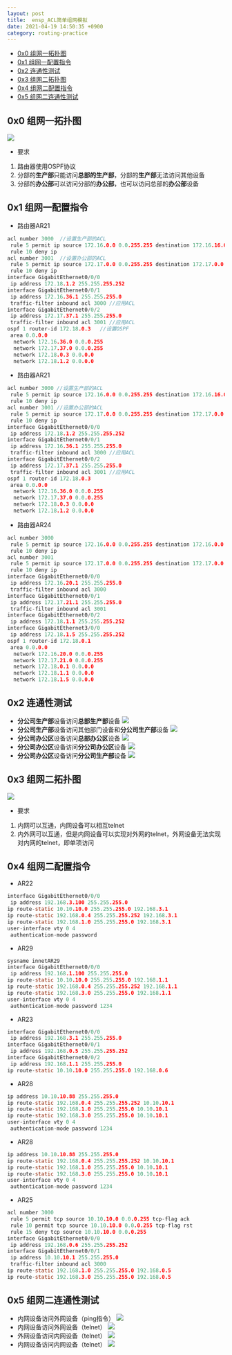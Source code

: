 ```yaml
---
layout: post
title:  ensp_ACL简单组网模拟
date: 2021-04-19 14:50:35 +0900
category: routing-practice
---
```


<!-- TOC -->

- [0x0 组网一拓扑图](#0x0-组网一拓扑图)
- [0x1 组网一配置指令](#0x1-组网一配置指令)
- [0x2 连通性测试](#0x2-连通性测试)
- [0x3 组网二拓扑图](#0x3-组网二拓扑图)
- [0x4 组网二配置指令](#0x4-组网二配置指令)
- [0x5 组网二连通性测试](#0x5-组网二连通性测试)

<!-- /TOC -->

## 0x0 组网一拓扑图

![](/images/20210419-1.png)
- 要求
1. 路由器使用OSPF协议
2. 分部的**生产部**只能访问**总部的生产部**，分部的**生产部**无法访问其他设备
3. 分部的**办公部**可以访问分部的**办公部**，也可以访问总部的**办公部**设备

## 0x1 组网一配置指令

- 路由器AR21
```c
acl number 3000  //设置生产部的ACL
 rule 5 permit ip source 172.16.0.0 0.0.255.255 destination 172.16.16.0 0.0.15.255 
 rule 10 deny ip
acl number 3001  //设置办公部的ACL
 rule 5 permit ip source 172.17.0.0 0.0.255.255 destination 172.17.0.0 0.0.255.255 
 rule 10 deny ip
interface GigabitEthernet0/0/0
 ip address 172.18.1.2 255.255.255.252 
interface GigabitEthernet0/0/1
 ip address 172.16.36.1 255.255.255.0 
 traffic-filter inbound acl 3000 //应用ACL
interface GigabitEthernet0/0/2 
 ip address 172.17.37.1 255.255.255.0 
 traffic-filter inbound acl 3001 //应用ACL
ospf 1 router-id 172.18.0.3   //设置OSPF
 area 0.0.0.0 
  network 172.16.36.0 0.0.0.255 
  network 172.17.37.0 0.0.0.255 
  network 172.18.0.3 0.0.0.0 
  network 172.18.1.2 0.0.0.0 
```

- 路由器AR21
```c
acl number 3000 //设置生产部的ACL
 rule 5 permit ip source 172.16.0.0 0.0.255.255 destination 172.16.16.0 0.0.15.255
 rule 10 deny ip
acl number 3001 //设置办公部的ACL
 rule 5 permit ip source 172.17.0.0 0.0.255.255 destination 172.17.0.0 0.0.255.255
 rule 10 deny ip
interface GigabitEthernet0/0/0
 ip address 172.18.1.2 255.255.255.252
interface GigabitEthernet0/0/1
 ip address 172.16.36.1 255.255.255.0 
 traffic-filter inbound acl 3000 //应用ACL
interface GigabitEthernet0/0/2
 ip address 172.17.37.1 255.255.255.0 
 traffic-filter inbound acl 3001 //应用ACL
ospf 1 router-id 172.18.0.3 
 area 0.0.0.0 
  network 172.16.36.0 0.0.0.255 
  network 172.17.37.0 0.0.0.255 
  network 172.18.0.3 0.0.0.0 
  network 172.18.1.2 0.0.0.0 
```

- 路由器AR24
```c
acl number 3000
 rule 5 permit ip source 172.16.0.0 0.0.255.255 destination 172.16.0.0 0.0.255.255 
 rule 10 deny ip
acl number 3001
 rule 5 permit ip source 172.17.0.0 0.0.255.255 destination 172.17.0.0 0.0.255.255 
 rule 10 deny ip
interface GigabitEthernet0/0/0
 ip address 172.16.20.1 255.255.255.0 
 traffic-filter inbound acl 3000
interface GigabitEthernet0/0/1
 ip address 172.17.21.1 255.255.255.0 
 traffic-filter inbound acl 3001
interface GigabitEthernet0/0/2
 ip address 172.18.1.1 255.255.255.252 
interface GigabitEthernet3/0/0
 ip address 172.18.1.5 255.255.255.252 
ospf 1 router-id 172.18.0.1 
 area 0.0.0.0 
  network 172.16.20.0 0.0.0.255 
  network 172.17.21.0 0.0.0.255 
  network 172.18.0.1 0.0.0.0 
  network 172.18.1.1 0.0.0.0 
  network 172.18.1.5 0.0.0.0
```

## 0x2 连通性测试
- **分公司生产部**设备访问**总部生产部**设备
![](/images/20210419-2.png)
- **分公司生产部**设备访问其他部门设备和**分公司生产部**设备
![](/images/20210419-3.png)
- **分公司办公区**设备访问**总部办公区**设备
![](/images/20210419-4.png)
- **分公司办公区**设备访问**分公司办公区**设备
![](/images/20210419-5.png)
- **分公司办公区**设备访问**分公司生产部**设备
![](/images/20210419-6.png)

## 0x3 组网二拓扑图

![](/images/20210419-7.png)
- 要求
1. 内网可以互通，内网设备可以相互telnet
2. 内外网可以互通，但是内网设备可以实现对外网的telnet，外网设备无法实现对内网的telnet，即单项访问

## 0x4 组网二配置指令

- AR22
```c
interface GigabitEthernet0/0/0
 ip address 192.168.3.100 255.255.255.0 
ip route-static 10.10.10.0 255.255.255.0 192.168.3.1
ip route-static 192.168.0.4 255.255.255.252 192.168.3.1
ip route-static 192.168.1.0 255.255.255.0 192.168.3.1
user-interface vty 0 4
 authentication-mode password
```

- AR29
```c
sysname innetAR29
interface GigabitEthernet0/0/0
 ip address 192.168.1.100 255.255.255.0 
ip route-static 10.10.10.0 255.255.255.0 192.168.1.1
ip route-static 192.168.0.4 255.255.255.252 192.168.1.1
ip route-static 192.168.3.0 255.255.255.0 192.168.1.1
user-interface vty 0 4
 authentication-mode password 1234
```

- AR23
```c
interface GigabitEthernet0/0/0
 ip address 192.168.3.1 255.255.255.0 
interface GigabitEthernet0/0/1
 ip address 192.168.0.5 255.255.255.252 
interface GigabitEthernet0/0/2
 ip address 192.168.1.1 255.255.255.0 
ip route-static 10.10.10.0 255.255.255.0 192.168.0.6
```

- AR28
```c
ip address 10.10.10.88 255.255.255.0
ip route-static 192.168.0.4 255.255.255.252 10.10.10.1
ip route-static 192.168.1.0 255.255.255.0 10.10.10.1
ip route-static 192.168.3.0 255.255.255.0 10.10.10.1
user-interface vty 0 4
 authentication-mode password 1234
```

- AR28
```c
ip address 10.10.10.88 255.255.255.0
ip route-static 192.168.0.4 255.255.255.252 10.10.10.1
ip route-static 192.168.1.0 255.255.255.0 10.10.10.1
ip route-static 192.168.3.0 255.255.255.0 10.10.10.1
user-interface vty 0 4
 authentication-mode password 1234
```

- AR25
```c
acl number 3000  
 rule 5 permit tcp source 10.10.10.0 0.0.0.255 tcp-flag ack  
 rule 10 permit tcp source 10.10.10.0 0.0.0.255 tcp-flag rst  
 rule 15 deny tcp source 10.10.10.0 0.0.0.255 
interface GigabitEthernet0/0/0
 ip address 192.168.0.6 255.255.255.252 
interface GigabitEthernet0/0/1
 ip address 10.10.10.1 255.255.255.0 
 traffic-filter inbound acl 3000
ip route-static 192.168.1.0 255.255.255.0 192.168.0.5
ip route-static 192.168.3.0 255.255.255.0 192.168.0.5
```

## 0x5 组网二连通性测试
- 内网设备访问外网设备（ping指令）
![](/images/20210419-8.png)
- 内网设备访问外网设备（telnet）
![](/images/20210419-9.png)
- 外网设备访问内网设备（telnet）
![](/images/20210419-10.png)
- 内网设备访问内网设备（telnet）
![](/images/20210419-11.png)

